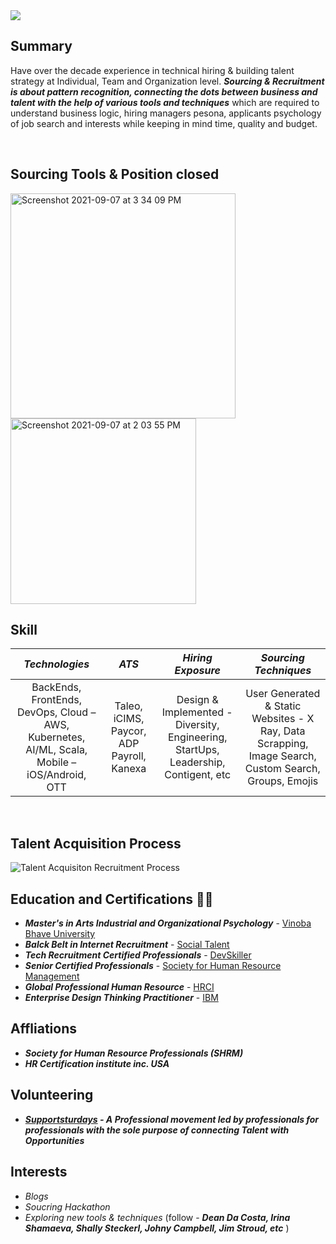 <img src="https://user-images.githubusercontent.com/88934779/131502056-2b026419-3291-4d6e-9386-dd10ecdb8afc.png">
<h2>Summary</h2>
<p>Have over the decade experience in technical hiring & building talent strategy at Individual, Team and Organization level. <strong><em> Sourcing & Recruitment is about pattern recognition, connecting the dots between business and talent with the help of various tools and techniques</em></strong> which are required to understand business logic, hiring managers pesona, applicants psychology of job search and interests while keeping in mind time, quality and budget.</p> </br>

 
 <h2>Sourcing Tools & Position closed</h2> 
 
<img width="360" alt="Screenshot 2021-09-07 at 3 34 09 PM" src="https://user-images.githubusercontent.com/88934779/132326517-08cf40ca-2761-42c1-bb59-d40999145366.png"> <img width="297" alt="Screenshot 2021-09-07 at 2 03 55 PM" src="https://user-images.githubusercontent.com/88934779/132312565-001a1ba8-bdc6-4eb4-9e6d-fc7a9b526088.png"> 
 </br>
 <h2>Skill</h2> 
  

|  *Technologies* | *ATS* | *Hiring Exposure* | *Sourcing Techniques* |
| :---:        |     :---:      |         :---:    |   :--:    |
|BackEnds, FrontEnds, DevOps, Cloud – AWS, Kubernetes, AI/ML, Scala, Mobile – iOS/Android, OTT | Taleo, iCIMS, Paycor, ADP Payroll, Kanexa |Design & Implemented -   Diversity, Engineering, StartUps, Leadership, Contigent, etc| User Generated & Static Websites - X Ray, Data Scrapping, Image Search, Custom Search, Groups, Emojis|
</br>
<h2>Talent Acquisition Process</h2>

![Talent Acquisiton   Recruitment Process](https://user-images.githubusercontent.com/88934779/132305658-536653af-5529-40c2-a6a0-3c0b70090bb5.png)


## Education and Certifications 👩‍🎓 
- _**Master's in Arts Industrial and Organizational Psychology**_ - [Vinoba Bhave University](https://www.vbu.ac.in/login)<br/> 
- _**Balck Belt in Internet Recruitment**_ - [Social Talent](https://personal.socialtalent.com/collections/frontpage/products/talent-sourcing-specialist)<br/>
- _**Tech Recruitment Certified Professionals**_ - <a target='_blank' href="https://devskiller.com/devskiller-tech-recruitment-certification-course/">DevSkiller</a><br/>
- _**Senior Certified Professionals**_ - <a target='_blank' href="https://www.shrm.org/">Society for Human Resource Management</a><br/>
- _**Global Professional Human Resource**_  - <a target='_blank' href="https://www.hrci.org/our-programs/our-certifications/gphr">HRCI</a><br/>
- _**Enterprise Design Thinking Practitioner**_  - <a target='_blank' href="https://www.ibm.com/design/thinking/page/courses/Practitioner/">IBM</a><br/>

<h2>Affliations</h2>

- _**Society for Human Resource Professionals (SHRM)**_ <br/>
- _**HR Certification institute inc. USA**_ <br/>

<h2>Volunteering</h2>

- _**[Supportsturdays](https://supportsaturdays.com/) - A Professional movement led by professionals for professionals with the sole purpose of connecting Talent with Opportunities**_

<h2>Interests</h2> 
 
 - <em>Blogs</em>
 - <em>Soucring Hackathon</em>
 - <em>Exploring new tools & techniques</em> (follow - <em><strong>Dean Da Costa, Irina Shamaeva, Shally Steckerl, Johny Campbell, Jim Stroud, etc</strong> </em>)

